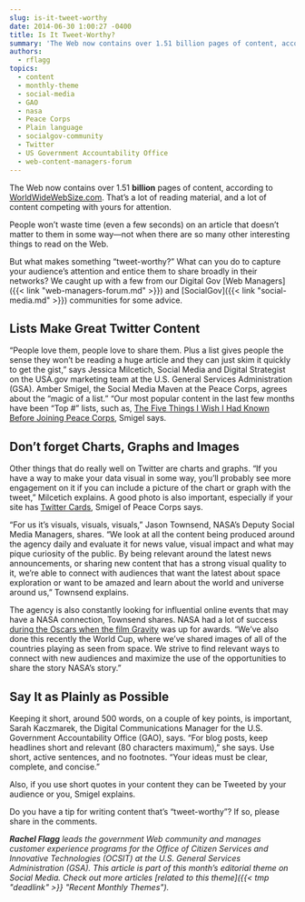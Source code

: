 ```yaml
---
slug: is-it-tweet-worthy
date: 2014-06-30 1:00:27 -0400
title: Is It Tweet-Worthy?
summary: 'The Web now contains over 1.51 billion pages of content, according to WorldWideWebSize.com. That’s a lot of reading material, and a lot of content competing with yours for attention. People won’t waste time (even a few seconds) on an article that doesn’t matter to them in some way&mdash;not when there are so many other interesting'
authors:
  - rflagg
topics:
  - content
  - monthly-theme
  - social-media
  - GAO
  - nasa
  - Peace Corps
  - Plain language
  - socialgov-community
  - Twitter
  - US Government Accountability Office
  - web-content-managers-forum
---
```


The Web now contains over 1.51 **billion** pages of content, according to [WorldWideWebSize.com](http://www.worldwidewebsize.com/). That’s a lot of reading material, and a lot of content competing with yours for attention.

People won’t waste time (even a few seconds) on an article that doesn’t matter to them in some way—not when there are so many other interesting things to read on the Web.

But what makes something “tweet-worthy?” What can you do to capture your audience’s attention and entice them to share broadly in their networks? We caught up with a few from our Digital Gov [Web Managers]({{< link "web-managers-forum.md" >}}) and [SocialGov]({{< link "social-media.md" >}}) communities for some advice.

## Lists Make Great Twitter Content

&#8220;People love them, people love to share them. Plus a list gives people the sense they won&#8217;t be reading a huge article and they can just skim it quickly to get the gist,&#8221; says Jessica Milcetich, Social Media and Digital Strategist on the USA.gov marketing team at the U.S. General Services Administration (GSA). Amber Smigel, the Social Media Maven at the Peace Corps, agrees about the “magic of a list.” “Our most popular content in the last few months have been “Top #” lists, such as, [The Five Things I Wish I Had Known Before Joining Peace Corps](http://passport.peacecorps.gov/2014/06/16/the-5-things-i-wish-i-had-known-before-joining-peace-corps/), Smigel says.

## Don&#8217;t forget Charts, Graphs and Images

Other things that do really well on Twitter are charts and graphs. &#8220;If you have a way to make your data visual in some way, you&#8217;ll probably see more engagement on it if you can include a picture of the chart or graph with the tweet,&#8221; Milcetich explains. A good photo is also important, especially if your site has [Twitter Cards](https://dev.twitter.com/docs/cards), Smigel of Peace Corps says.

&#8220;For us it&#8217;s visuals, visuals, visuals,&#8221; Jason Townsend, NASA&#8217;s Deputy Social Media Managers, shares. &#8220;We look at all the content being produced around the agency daily and evaluate it for news value, visual impact and what may pique curiosity of the public. By being relevant around the latest news announcements, or sharing new content that has a strong visual quality to it, we&#8217;re able to connect with audiences that want the latest about space exploration or want to be amazed and learn about the world and universe around us,&#8221; Townsend explains.

The agency is also constantly looking for influential online events that may have a NASA connection, Townsend shares. NASA had a lot of success [during the Oscars when the film Gravity](https://twitter.com/search?q=%23RealGravity&src=typd) was up for awards. &#8220;We&#8217;ve also done this recently the World Cup, where we&#8217;ve shared images of all of the countries playing as seen from space. We strive to find relevant ways to connect with new audiences and maximize the use of the opportunities to share the story NASA’s story.&#8221;

## Say It as Plainly as Possible

Keeping it short, around 500 words, on a couple of key points, is important, Sarah Kaczmarek, the Digital Communications Manager for the U.S. Government Accountability Office (GAO), says. “For blog posts, keep headlines short and relevant (80 characters maximum),” she says. Use short, active sentences, and no footnotes. “Your ideas must be clear, complete, and concise.”

Also, if you use short quotes in your content they can be Tweeted by your audience or you, Smigel explains.

Do you have a tip for writing content that’s “tweet-worthy”? If so, please share in the comments.

_<span style="color: #222222;"><strong>Rachel Flagg</strong> leads the government Web community and manages customer experience programs for the Office of Citizen Services and Innovative Technologies (OCSIT) at the U.S. General Services Administration (GSA).</span>_
_This article is part of this month&#8217;s editorial theme on Social Media. Check out more articles [related to this theme]({{< tmp "deadlink" >}} "Recent Monthly Themes")._
